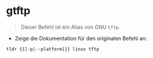 # gtftp

> Dieser Befehl ist ein Alias von GNU `tftp`.

- Zeige die Dokumentation für den originalen Befehl an:

`tldr {{[-p|--platform]}} linux tftp`
